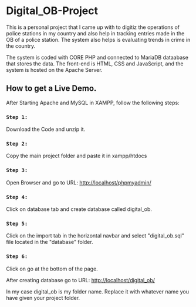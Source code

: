 # Digital_OB-Project

This is a personal project that I came up with to digitiz the operations of police stations in my country and also help in tracking entries made in the OB of a police station. The system also helps is evaluating trends in crime in the country.

The system is coded with CORE PHP and connected to MariaDB dataabase that stores the data. The front-end is HTML, CSS and JavaScript, and the system is hosted on the Apache Server.

## How to get a Live Demo.

After Starting Apache and MySQL in XAMPP, follow the following steps:

### `Step 1:`

Download the Code and unzip it.

### `Step 2:`

Copy the main project folder and paste it in xampp/htdocs

### `Step 3:`

Open Browser and go to URL: [http://localhost/phpmyadmin/](http://localhost/phpmyadmin/)

### `Step 4:`

Click on database tab and create database called digital_ob.

### `Step 5:`

Click on the import tab in the horizontal navbar and select "digital_ob.sql" file located in the "database" folder.

### `Step 6:`

Click on go at the bottom of the page.

After creating database go to URL: [http://localhost/digital_ob/](http://localhost/digital_ob/)

In my case digital_ob is my folder name. Replace it with whatever name you have given your project folder.

